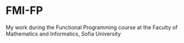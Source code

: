 # FMI-FP
My work during the Functional Programming course at the Faculty of Mathematics and Informatics, Sofia University
